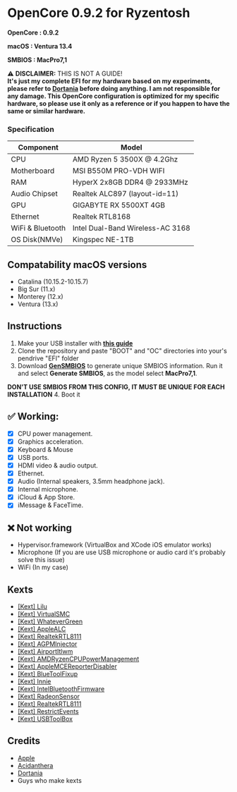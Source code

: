 # OpenCore 0.9.2 for Ryzentosh

**OpenCore : 0.9.2**

**macOS : Ventura 13.4**

**SMBIOS : MacPro7,1**

:warning: **DISCLAIMER:**
THIS IS NOT A GUIDE!
<br/>
**It's just my complete EFI for my hardware based on my experiments, please refer to [Dortania](https://dortania.github.io/getting-started/) before doing anything. I am not responsible for any damage. This OpenCore configuration is optimized for my specific hardware, so please use it only as a reference or if you happen to have the same or similar hardware.**

### Specification

| **Component**    | **Model**                  |
| ---------------- | -------------------------- |
| CPU              | AMD Ryzen 5 3500X @ 4.2Ghz |
| Motherboard      | MSI B550M PRO-VDH WIFI     |
| RAM              | HyperX 2x8GB DDR4 @ 2933MHz|
| Audio Chipset    | Realtek ALC897 (layout-id=11)|
| GPU              | GIGABYTE RX 5500XT 4GB     |
| Ethernet         | Realtek RTL8168            |
| WiFi & Bluetooth | Intel Dual-Band Wireless-AC 3168|
| OS Disk(NMVe)    | Kingspec NE-1TB            |

## Compatability macOS versions
 - Catalina (10.15.2-10.15.7)
 - Big Sur (11.x)
 - Monterey (12.x)
 - Ventura (13.x)

## Instructions
  1. Make your USB installer with [**this guide**](https://dortania.github.io/OpenCore-Install-Guide/installer-guide/)
  2. Clone the repository and paste "BOOT" and "OC" directories into your's pendrive "EFI" folder
  3. Download [**GenSMBIOS**](https://github.com/corpnewt/GenSMBIOS) to generate unique SMBIOS information. Run it and select **Generate SMBIOS**, as the model select **MacPro7,1**. 

**DON'T USE SMBIOS FROM THIS CONFIG, IT MUST BE UNIQUE FOR EACH INSTALLATION**
  4. Boot it

## :white_check_mark: Working:
- [x] CPU power management.
- [x] Graphics acceleration.
- [x] Keyboard & Mouse
- [x] USB ports.
- [x] HDMI video & audio output.
- [x] Ethernet.
- [x] Audio (Internal speakers, 3.5mm headphone jack).
- [x] Internal microphone.
- [x] iCloud & App Store.
- [x] iMessage & FaceTime.

## :x: Not working

- Hypervisor.framework (VirtualBox and XCode iOS emulator works)
- Microphone (If you are use USB microphone or audio card it's probably solve this issue)
- WiFi (In my case)

## Kexts

- [[Kext] Lilu](https://github.com/acidanthera/Lilu)
- [[Kext] VirtualSMC](https://github.com/acidanthera/VirtualSMC)
- [[Kext] WhateverGreen](https://github.com/acidanthera/WhateverGreen)
- [[Kext] AppleALC](https://github.com/acidanthera/AppleALC)
- [[Kext] RealtekRTL8111](https://bitbucket.org/RehabMan/os-x-realtek-network/downloads/)
- [[Kext] AGPMInjector](https://github.com/Pavo-IM/AGPMInjector)
- [[Kext] AirportItlwm](https://github.com/OpenIntelWireless/itlwm)
- [[Kext] AMDRyzenCPUPowerManagement](https://github.com/trulyspinach/SMCAMDProcessor)
- [[Kext] AppleMCEReporterDisabler](https://github.com/acidanthera/bugtracker/files/3703498/AppleMCEReporterDisabler.kext.zip)
- [[Kext] BlueToolFixup](https://github.com/acidanthera/BrcmPatchRAM)
- [[Kext] Innie](https://github.com/cdf/Innie)
- [[Kext] IntelBluetoothFirmware](https://github.com/OpenIntelWireless/IntelBluetoothFirmware)
- [[Kext] RadeonSensor](https://github.com/aluveitie/RadeonSensor)
- [[Kext] RealtekRTL8111](https://github.com/Mieze/RTL8111_driver_for_OS_X)
- [[Kext] RestrictEvents](https://github.com/acidanthera/RestrictEvents)
- [[Kext] USBToolBox](https://github.com/USBToolBox/kext)

## Credits

- [Apple](https://apple.com)
- [Acidanthera](https://github.com/acidanthera/OpenCorePkg)
- [Dortania](https://dortania.github.io/OpenCore-Install-Guide/)
- Guys who make kexts

